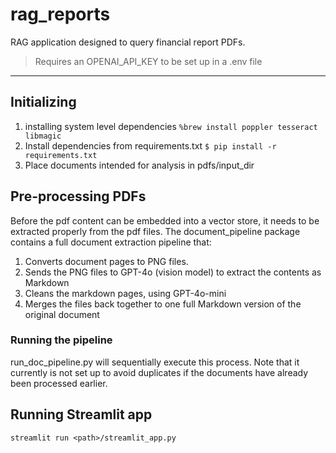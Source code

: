 # rag_reports
RAG application designed to query financial report PDFs.

> Requires an OPENAI_API_KEY to be set up in a .env file

---

## Initializing

1. installing system level dependencies 
    `%brew install poppler tesseract libmagic`
2. Install dependencies from requirements.txt 
    `$ pip install -r requirements.txt`
3. Place documents intended for analysis in pdfs/input_dir


## Pre-processing PDFs
Before the pdf content can be embedded into a vector store, it needs to be extracted properly from the pdf files.
The document_pipeline package contains a full document extraction pipeline that:
1. Converts document pages to PNG files.
2. Sends the PNG files to GPT-4o (vision model) to extract the contents as Markdown
3. Cleans the markdown pages, using GPT-4o-mini
4. Merges the files back together to one full Markdown version of the original document

### Running the pipeline
run_doc_pipeline.py will sequentially execute this process. Note that it currently is not set up to avoid duplicates if the documents have already been processed earlier.


## Running Streamlit app
`streamlit run <path>/streamlit_app.py`